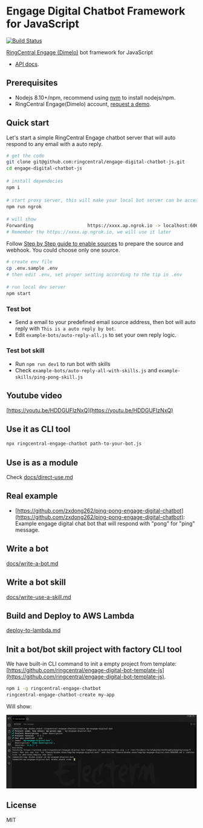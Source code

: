 # Engage Digital Chatbot Framework for JavaScript

[![Build Status](https://travis-ci.org/ringcentral/engage-digital-chatbot-js.svg?branch=release)](https://travis-ci.org/ringcentral/engage-digital-chatbot-js)

[RingCentral Engage (Dimelo)](https://www.dimelo.com/en/dimelo-digital) bot framework for JavaScript

* [API docs](https://developers.ringcentral.com/engage/digital/guide).

## Prerequisites

- Nodejs 8.10+/npm, recommend using [nvm](https://github.com/creationix/nvm) to install nodejs/npm.
- RingCentral Engage(Dimelo) account, [request a demo](http://site.dimelo.com/en/demo#schedule-demo).

## Quick start

Let's start a simple RingCentral Engage chatbot server that will auto respond to any email with a auto reply.

```bash
# get the code
git clone git@github.com:ringcentral/engage-digital-chatbot-js.git
cd engage-digital-chatbot-js

# install dependecies
npm i

# start proxy server, this will make your local bot server can be accessed by RingCentral service
npm run ngrok

# will show
Forwarding                    https://xxxx.ap.ngrok.io -> localhost:6066
# Remember the https://xxxx.ap.ngrok.io, we will use it later
```

Follow [Step by Step guide to enable sources](docs/guides-to-add-sources.md) to prepare the source and webhook. You could choose only one source.

```bash
# create env file
cp .env.sample .env
# then edit .env, set proper setting according to the tip in .env

# run local dev server
npm start
```

### Test bot

- Send a email to your predefined email source address, then bot will auto reply with `This is a auto reply by bot`.
- Edit `example-bots/auto-reply-all.js` to set your own reply logic.

### Test bot skill

- Run `npm run dev1` to run bot with skills
- Check `example-bots/auto-reply-all-with-skills.js` and `example-skills/ping-pong-skill.js`

## Youtube video

[https://youtu.be/HDDGUFIzNxQ](https://youtu.be/HDDGUFIzNxQ)

## Use it as CLI tool

```bash
npx ringcentral-engage-chatbot path-to-your-bot.js
```

## Use is as a module

Check [docs/direct-use.md](docs/direct-use.md)

## Real example

- [https://github.com/zxdong262/ping-pong-engage-digital-chatbot](https://github.com/zxdong262/ping-pong-engage-digital-chatbot): Example engage digital chat bot that will respond with "pong" for "ping" message.

## Write a bot

[docs/write-a-bot.md](docs/write-a-bot.md)

## Write a bot skill

[docs/write-use-a-skill.md](docs/write-use-a-skill.md)

## Build and Deploy to AWS Lambda

[deploy-to-lambda.md](docs/deploy-to-lambda.md)

## Init a bot/bot skill project with factory CLI tool

We have built-in CLI command to init a empty project from template: [https://github.com/ringcentral/engage-digital-bot-template-js](https://github.com/ringcentral/engage-digital-bot-template-js).

```bash
npm i -g ringcentral-engage-chatbot
ringcentral-engage-chatbot-create my-app
```

Will show:

![ ](screenshots/s1.png)

## License

MIT
